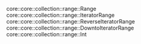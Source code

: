 core::core::collection::range::Range
core::core::collection::range::IteratorRange
core::core::collection::range::ReverseIteratorRange
core::core::collection::range::DowntoIteratorRange
core::core::collection::range::Int